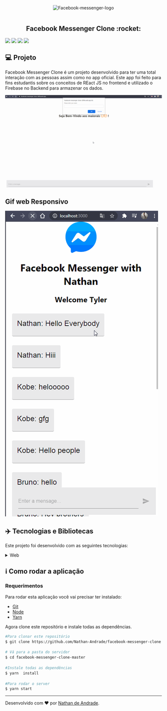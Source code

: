 <div align="center">
   <img src="https://facebookbrand.com/wp-content/uploads/2018/09/Header-e1538151782912.png?w=100&h=100" alt="Facebook-messenger-logo" width="200px"/>
</div>

<br />

<h2 align="center">
    Facebook Messenger Clone :rocket:
</h2>

![](https://img.shields.io/github/languages/count/Nathan-Andrade/facebook-messenger-clone?color=%230078FF) ![](https://img.shields.io/github/languages/top/Nathan-Andrade/facebook-messenger-clone?color=%230078FF) ![](https://img.shields.io/github/repo-size/Nathan-Andrade/facebook-messenger-clone?color=%230078FF) ![](https://img.shields.io/github/last-commit/Nathan-Andrade/facebook-messenger-clone?color=%230078FF)




## :computer: Projeto

 Facebook Messenger Clone é um projeto desenvolvido para ter uma total interação com as pessoas assim como no app oficial. Este app foi feito para fins estudantis sobre os conceitos de REact JS no frontend e utilizado o Firebase no Backend para armazenar os dados.

 <p align="center">
  <img src="https://github.com/Nathan-Andrade/facebook-messenger-clone/blob/master/github-pictures/gifWeb.gif?raw=true" >
  <h2>Gif web Responsivo</h2>
  <img src="https://github.com/Nathan-Andrade/facebook-messenger-clone/blob/master/github-pictures/gifWebResposive.gif?raw=true" >
</p>

 ## :airplane: Tecnologias e Bibliotecas

Este projeto foi desenvolvido com as seguintes tecnologias:

<details>
  <summary>Web</summary>

-   [React](https://pt-br.reactjs.org/)
-   [Styled Components](https://styled-components.com/)
-   [Material-UI/core](https://material-ui.com/pt/)
-   [Material-UI/icons](https://material-ui.com/pt/components/material-icons/#material-icons)
- [React Flip Move](https://github.com/joshwcomeau/react-flip-move)
- [Firebase](https://firebase.google.com/)
-   [VS Code](https://code.visualstudio.com/)

</details>

## :information_source: Como rodar a aplicação

### Requerimentos

Para rodar esta aplicação você vai precisar ter instalado:
* [Git](https://git-scm.com)
* [Node](https://nodejs.org/)
* [Yarn](https://yarnpkg.com/) 

Agora clone este repositório e instale todas as dependências.
```bash
#Para clonar este repositório
$ git clone https://github.com/Nathan-Andrade/facebook-messenger-clone.git

# Vá para a pasta do servidor
$ cd facebook-messenger-clone-master

#Instale todas as dependências
$ yarn  install

#Para rodar o server
$ yarn start

```

---

Desenvolvido com ❤️ por <a href="https://www.linkedin.com/in/nathan-a-1b9436124/">Nathan de Andrade</a>.
